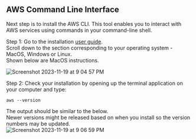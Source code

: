## AWS Command Line Interface

Next step is to install the AWS CLI. This tool enables you to interact with AWS services using commands in your command-line shell.

Step 1: Go to the installation [user guide](https://docs.aws.amazon.com/cli/latest/userguide/getting-started-install.html).   
   Scroll down to the section corresponding to your operating system - MacOS, Windows or Linux.    
   Shown below are MacOS instructions.

![Screenshot 2023-11-19 at 9 04 57 PM](https://github.com/AhilyaK/aws-docs/assets/26397706/c819e363-7331-44b0-b613-c3e37daa8817)

Step 2: Check your installation by opening up the terminal application on your computer and type: 
```
aws --version
```
The output should be similar to the below.    
Newer versions might be released based on when you install so the version numbers may be updated.   
![Screenshot 2023-11-19 at 9 06 59 PM](https://github.com/AhilyaK/aws-docs/assets/26397706/28ee3e0c-f986-488a-a507-feeb9fa10884)


